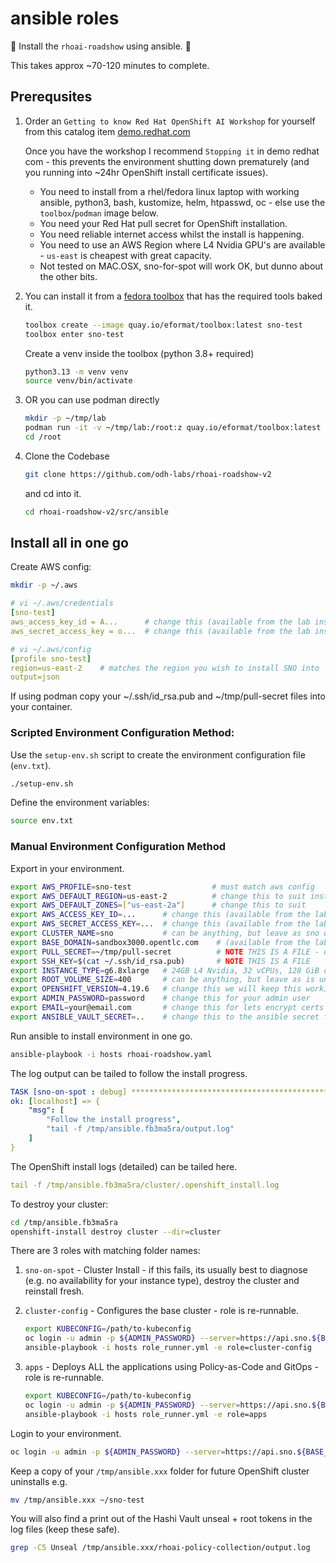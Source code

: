 # ansible roles

💊 Install the `rhoai-roadshow` using ansible. 💊

This takes approx ~70-120 minutes to complete.

## Prerequsites

1. Order an `Getting to know Red Hat OpenShift AI Workshop` for yourself from this catalog item [demo.redhat.com](https://catalog.demo.redhat.com/catalog?search=Getting+to+know+Red+Hat+OpenShift+AI+Workshop)

    Once you have the workshop I recommend `Stopping it` in demo redhat com - this prevents the environment shutting down prematurely (and you running into ~24hr OpenShift install certificate issues).

    - You need to install from a rhel/fedora linux laptop with working ansible, python3, bash, kustomize, helm, htpasswd, oc - else use the `toolbox`/`podman` image below.
    - You need your Red Hat pull secret for OpenShift installation.
    - You need reliable internet access whilst the install is happening.
    - You need to use an AWS Region where L4 Nvidia GPU's are available - `us-east` is cheapest with great capacity.
    - Not tested on MAC.OSX, sno-for-spot will work OK, but dunno about the other bits.

2. You can install it from a [fedora toolbox](https://github.com/eformat/toolbox) that has the required tools baked it.

    ```bash
    toolbox create --image quay.io/eformat/toolbox:latest sno-test
    toolbox enter sno-test
    ```

    Create a venv inside the toolbox (python 3.8+ required)

    ```bash
    python3.13 -m venv venv
    source venv/bin/activate
    ```

3. OR you can use podman directly

    ```bash
    mkdir -p ~/tmp/lab
    podman run -it -v ~/tmp/lab:/root:z quay.io/eformat/toolbox:latest bash
    cd /root
    ```

4. Clone the Codebase

    ```bash
    git clone https://github.com/odh-labs/rhoai-roadshow-v2
    ```

    and cd into it.

    ```bash
    cd rhoai-roadshow-v2/src/ansible
    ```

## Install all in one go

Create AWS config:

```bash
mkdir -p ~/.aws
```

```yaml
# vi ~/.aws/credentials
[sno-test]
aws_access_key_id = A...      # change this (available from the lab instructions page in demo redhat com)
aws_secret_access_key = o...  # change this (available from the lab instructions page in demo redhat com)

# vi ~/.aws/config
[profile sno-test]
region=us-east-2    # matches the region you wish to install SNO into
output=json
```

If using podman copy your ~/.ssh/id_rsa.pub and ~/tmp/pull-secret files into your container.

### Scripted Environment Configuration Method:
Use the `setup-env.sh` script to create the environment configuration file (`env.txt`).

```bash
./setup-env.sh
```

Define the environment variables:

```bash
source env.txt
```

### Manual Environment Configuration Method
Export in your environment.

```bash
export AWS_PROFILE=sno-test                  # must match aws config
export AWS_DEFAULT_REGION=us-east-2          # change this to suit instance type
export AWS_DEFAULT_ZONES=["us-east-2a"]      # change this to suit
export AWS_ACCESS_KEY_ID=...      # change this (available from the lab instructions page in demo redhat com)
export AWS_SECRET_ACCESS_KEY=...  # change this (available from the lab instructions page in demo redhat com)
export CLUSTER_NAME=sno           # can be anything, but leave as sno unless you need to change it
export BASE_DOMAIN=sandbox3000.opentlc.com    # (available from the lab instructions page in demo redhat com)
export PULL_SECRET=~/tmp/pull-secret          # NOTE THIS IS A FILE - download your pull secret here https://console.redhat.com/openshift/downloads#tool-pull-secret
export SSH_KEY=$(cat ~/.ssh/id_rsa.pub)       # NOTE THIS IS A FILE
export INSTANCE_TYPE=g6.8xlarge   # 24GB L4 Nvidia, 32 vCPUs, 128 GiB of memory and 25 Gibps of bandwidth ~$2 per hour
export ROOT_VOLUME_SIZE=400       # can be anything, but leave as is unless you need to change it
export OPENSHIFT_VERSION=4.19.6   # change this we will keep this working with the latest GA version
export ADMIN_PASSWORD=password    # change this for your admin user
export EMAIL=your@email.com       # change this for lets encrypt certs admin email
export ANSIBLE_VAULT_SECRET=..    # change this to the ansible secret for vault-sno (available from the lab instructions page in demo redhat com)
```

Run ansible to install environment in one go.

```bash
ansible-playbook -i hosts rhoai-roadshow.yaml
```

The log output can be tailed to follow the install progress.

```yaml
TASK [sno-on-spot : debug] ***************************************************************
ok: [localhost] => {
    "msg": [
        "Follow the install progress",
        "tail -f /tmp/ansible.fb3ma5ra/output.log"
    ]
}
```

The OpenShift install logs (detailed) can be tailed here.

```yaml
tail -f /tmp/ansible.fb3ma5ra/cluster/.openshift_install.log
```

To destroy your cluster:

```bash
cd /tmp/ansible.fb3ma5ra
openshift-install destroy cluster --dir=cluster
```

There are 3 roles with matching folder names:

1. `sno-on-spot` - Cluster Install - if this fails, its usually best to diagnose (e.g. no availability for your instance type), destroy the cluster and reinstall fresh.

2. `cluster-config` - Configures the base cluster - role is re-runnable.

    ```bash
    export KUBECONFIG=/path/to-kubeconfig
    oc login -u admin -p ${ADMIN_PASSWORD} --server=https://api.sno.${BASE_DOMAIN}:6443
    ansible-playbook -i hosts role_runner.yml -e role=cluster-config
    ```

3. `apps` - Deploys ALL the applications using Policy-as-Code and GitOps - role is re-runnable.

    ```bash
    export KUBECONFIG=/path/to-kubeconfig
    oc login -u admin -p ${ADMIN_PASSWORD} --server=https://api.sno.${BASE_DOMAIN}:6443
    ansible-playbook -i hosts role_runner.yml -e role=apps
    ```

Login to your environment.

```bash
oc login -u admin -p ${ADMIN_PASSWORD} --server=https://api.sno.${BASE_DOMAIN}:6443
```

Keep a copy of your `/tmp/ansible.xxx` folder for future OpenShift cluster uninstalls e.g.

```bash
mv /tmp/ansible.xxx ~/sno-test
```

You will also find a print out of the Hashi Vault unseal + root tokens in the log files (keep these safe).

```bash
grep -C5 Unseal /tmp/ansible.xxx/rhoai-policy-collection/output.log
```
